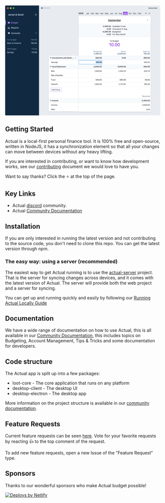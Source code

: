<p align="center">
  <img src="/demo.png" alt="Actualbudget" />
</p>

## Getting Started

Actual is a local-first personal finance tool. It is 100% free and open-source, written in NodeJS, it has a synchronization element so that all your changes can move between devices without any heavy lifting.

If you are interested in contributing, or want to know how development works, see our [contributing](https://actualbudget.org/docs/contributing/) document we would love to have you.

Want to say thanks? Click the ⭐ at the top of the page.

## Key Links

- Actual [discord](https://discord.gg/pRYNYr4W5A) community.
- Actual [Community Documentation](https://actualbudget.org/docs)

## Installation

If you are only interested in running the latest version and not contributing to the source code, you don't need to clone this repo. You can get the latest version through npm.

### The easy way: using a server (recommended)

The easiest way to get Actual running is to use the [actual-server](https://github.com/actualbudget/actual-server) project. That is the server for syncing changes across devices, and it comes with the latest version of Actual. The server will provide both the web project and a server for syncing.

You can get up and running quickly and easily by following our [Running Actual Locally Guide](https://actualbudget.org/docs/install/local)

## Documentation

We have a wide range of documentation on how to use Actual, this is all available in our [Community Documentation](https://actualbudget.org/docs), this includes topics on Budgeting, Account Management, Tips & Tricks and some documentation for developers.

## Code structure

The Actual app is split up into a few packages:

- loot-core - The core application that runs on any platform
- desktop-client - The desktop UI
- desktop-electron - The desktop app

More information on the project structure is available in our [community documentation](https://actualbudget.org/docs/contributing/project-layout).

## Feature Requests

Current feature requests can be seen [here](https://github.com/actualbudget/actual/issues?q=is%3Aissue+label%3A%22needs+votes%22+sort%3Areactions-%2B1-desc).
Vote for your favorite requests by reacting :+1: to the top comment of the request.

To add new feature requests, open a new Issue of the "Feature Request" type.

## Sponsors

Thanks to our wonderful sponsors who make Actual budget possible!

<a href="https://www.netlify.com"> <img src="https://www.netlify.com/v3/img/components/netlify-color-accent.svg" alt="Deploys by Netlify" /> </a>
